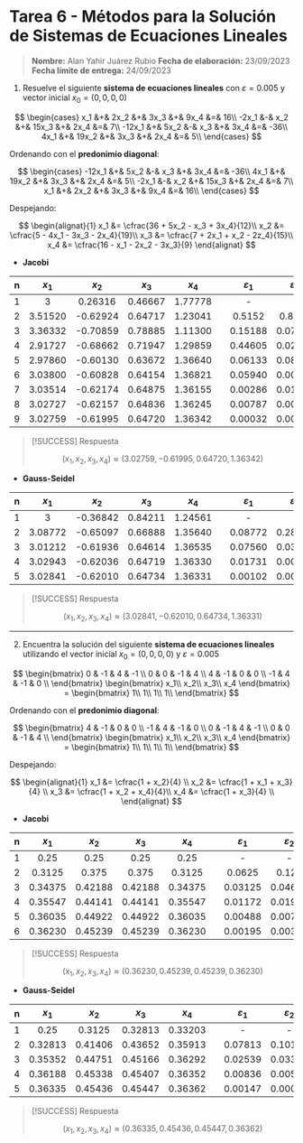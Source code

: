 # Tarea 6 - Métodos para la Solución de Sistemas de Ecuaciones Lineales

> **Nombre:** Alan Yahir Juárez Rubio
> **Fecha de elaboración:** 23/09/2023
> **Fecha límite de entrega:** 24/09/2023

1. Resuelve el siguiente **sistema de ecuaciones lineales** con $\varepsilon = 0.005$ y vector inicial $x_0 =(0, 0, 0, 0)$

$$
\begin{cases}
    x_1 &+&  2x_2 &+&  3x_3 &+& 9x_4 &=& 16\\
  -2x_1 &-&   x_2 &+& 15x_3 &+& 2x_4 &=& 7\\
 -12x_1 &+&  5x_2 &-&   x_3 &+& 3x_4 &=& -36\\
   4x_1 &+& 19x_2 &+&  3x_3 &+& 2x_4 &=& 5\\
\end{cases}
$$

Ordenando con el **predonimio diagonal**:

$$
\begin{cases}
 -12x_1 &+&  5x_2 &-&   x_3 &+& 3x_4 &=& -36\\
   4x_1 &+& 19x_2 &+&  3x_3 &+& 2x_4 &=& 5\\
  -2x_1 &-&   x_2 &+& 15x_3 &+& 2x_4 &=& 7\\
    x_1 &+&  2x_2 &+&  3x_3 &+& 9x_4 &=& 16\\
\end{cases}
$$

Despejando:

$$
\begin{alignat}{1}
x_1 &= \cfrac{36 + 5x_2 - x_3 + 3x_4}{12}\\
x_2 &= \cfrac{5 - 4x_1 - 3x_3 - 2x_4}{19}\\
x_3 &= \cfrac{7 + 2x_1 + x_2 - 2z_4}{15}\\
x_4 &= \cfrac{16 - x_1 - 2x_2 - 3x_3}{9}
\end{alignat}
$$

- **Jacobi**

|  n  |  $x_1$  |  $x_2$   |  $x_3$  |  $x_4$  |     |  $ε_1$  |  $ε_2$  |  $ε_3$  |  $ε_4$  |
| :-: | :-----: | :------: | :-----: | :-----: | :-: | :-----: | :-----: | :-----: | :-----: |
|  1  |    3    | 0.26316  | 0.46667 | 1.77778 |     |    -    |    -    |    -    |    -    |
|  2  | 3.51520 | -0.62924 | 0.64717 | 1.23041 |     | 0.5152  | 0.8924  | 0.1805  | 0.54737 |
|  3  | 3.36332 | -0.70859 | 0.78885 | 1.11300 |     | 0.15188 | 0.07935 | 0.14168 | 0.11741 |
|  4  | 2.91727 | -0.68662 | 0.71947 | 1.29859 |     | 0.44605 | 0.02197 | 0.06938 | 0.18559 |
|  5  | 2.97860 | -0.60130 | 0.63672 | 1.36640 |     | 0.06133 | 0.08532 | 0.08275 | 0.06781 |
|  6  | 3.03800 | -0.60828 | 0.64154 | 1.36821 |     | 0.05940 | 0.00698 | 0.00482 | 0.00181 |
|  7  | 3.03514 | -0.62174 | 0.64875 | 1.36155 |     | 0.00286 | 0.01346 | 0.00721 | 0.00666 |
|  8  | 3.02727 | -0.62157 | 0.64836 | 1.36245 |     | 0.00787 | 0.00017 | 0.00039 | 0.00090 |
|  9  | 3.02759 | -0.61995 | 0.64720 | 1.36342 |     | 0.00032 | 0.00162 | 0.00116 | 0.00097 |

> [!SUCCESS] Respuesta
>
> $$(x_1, x_2, x_3, x_4) \approx (3.02759, -0.61995, 0.64720, 1.36342)$$

- **Gauss-Seidel**

|  n  |  $x_1$  |  $x_2$   |  $x_3$  |  $x_4$  |     |  $ε_1$  |  $ε_2$  |  $ε_3$  |  $ε_4$  |
| :-: | :-----: | :------: | :-----: | :-----: | :-: | :-----: | :-----: | :-----: | :-----: |
|  1  |    3    | -0.36842 | 0.84211 | 1.24561 |     |    -    |    -    |    -    |    -    |
|  2  | 3.08772 | -0.65097 | 0.66888 | 1.35640 |     | 0.08772 | 0.28255 | 0.17323 | 0.11079 |
|  3  | 3.01212 | -0.61936 | 0.64614 | 1.36535 |     | 0.07560 | 0.03161 | 0.02274 | 0.00895 |
|  4  | 3.02943 | -0.62036 | 0.64719 | 1.36330 |     | 0.01731 | 0.00100 | 0.00105 | 0.00205 |
|  5  | 3.02841 | -0.62010 | 0.64734 | 1.36331 |     | 0.00102 | 0.00026 | 0.00015 | 0.00001 |

> [!SUCCESS] Respuesta
>
> $$(x_1, x_2, x_3, x_4) \approx (3.02841, -0.62010, 0.64734, 1.36331)$$

---

2. Encuentra la solución del siguiente **sistema de ecuaciones lineales** utilizando el vector inicial $x_0 = (0, 0, 0, 0)$ y $\varepsilon = 0.005$

$$
\begin{bmatrix}
  0 & -1 &  4 & -1 \\
  0 &  0 & -1 &  4 \\
  4 & -1 &  0 &  0 \\
 -1 &  4 & -1 &  0 \\
\end{bmatrix}
\begin{bmatrix}
 x_1\\
 x_2\\
 x_3\\
 x_4
\end{bmatrix} = \begin{bmatrix}
 1\\
 1\\
 1\\
 1\\
\end{bmatrix}
$$

Ordenando con el **predonimio diagonal**:

$$
\begin{bmatrix}
  4 & -1 &  0 &  0 \\
 -1 &  4 & -1 &  0 \\
  0 & -1 &  4 & -1 \\
  0 &  0 & -1 &  4 \\
\end{bmatrix}
\begin{bmatrix}
 x_1\\
 x_2\\
 x_3\\
 x_4
\end{bmatrix} = \begin{bmatrix}
 1\\
 1\\
 1\\
 1\\
\end{bmatrix}
$$

Despejando:

$$
\begin{alignat}{1}
x_1 &= \cfrac{1 + x_2}{4} \\
x_2 &= \cfrac{1 + x_1 + x_3}{4} \\
x_3 &= \cfrac{1 + x_2 + x_4}{4}\\
x_4 &= \cfrac{1 + x_3}{4} \\
\end{alignat}
$$

- **Jacobi**

|  n  |  $x_1$  |  $x_2$  |  $x_3$  |  $x_4$  |     |  $ε_1$  |  $ε_2$  |  $ε_3$  |  $ε_4$  |
| :-: | :-----: | :-----: | :-----: | :-----: | :-: | :-----: | :-----: | :-----: | :-----: |
|  1  |  0.25   |  0.25   |  0.25   |  0.25   |     |    -    |    -    |    -    |    -    |
|  2  | 0.3125  |  0.375  |  0.375  | 0.3125  |     | 0.0625  |  0.125  |  0.125  | 0.0625  |
|  3  | 0.34375 | 0.42188 | 0.42188 | 0.34375 |     | 0.03125 | 0.04688 | 0.04688 | 0.03125 |
|  4  | 0.35547 | 0.44141 | 0.44141 | 0.35547 |     | 0.01172 | 0.01953 | 0.01953 | 0.01172 |
|  5  | 0.36035 | 0.44922 | 0.44922 | 0.36035 |     | 0.00488 | 0.00781 | 0.00781 | 0.00488 |
|  6  | 0.36230 | 0.45239 | 0.45239 | 0.36230 |     | 0.00195 | 0.00317 | 0.00317 | 0.00195 |

> [!SUCCESS] Respuesta
>
> $$(x_1, x_2, x_3, x_4) \approx (0.36230, 0.45239, 0.45239, 0.36230)$$

- **Gauss-Seidel**

|  n  |  $x_1$  |  $x_2$  |  $x_3$  |  $x_4$  |     |  $ε_1$  |  $ε_2$  |  $ε_3$  |  $ε_4$  |
| :-: | :-----: | :-----: | :-----: | :-----: | :-: | :-----: | :-----: | :-----: | :-----: |
|  1  |  0.25   | 0.3125  | 0.32813 | 0.33203 |     |    -    |    -    |    -    |    -    |
|  2  | 0.32813 | 0.41406 | 0.43652 | 0.35913 |     | 0.07813 | 0.10156 | 0.10839 | 0.0271  |
|  3  | 0.35352 | 0.44751 | 0.45166 | 0.36292 |     | 0.02539 | 0.03345 | 0.01514 | 0.00379 |
|  4  | 0.36188 | 0.45338 | 0.45407 | 0.36352 |     | 0.00836 | 0.00587 | 0.00241 | 0.0006  |
|  5  | 0.36335 | 0.45436 | 0.45447 | 0.36362 |     | 0.00147 | 0.00098 | 0.0004  | 0.0001  |

> [!SUCCESS] Respuesta
>
> $$(x_1, x_2, x_3, x_4) \approx (0.36335, 0.45436,  0.45447, 0.36362)$$
